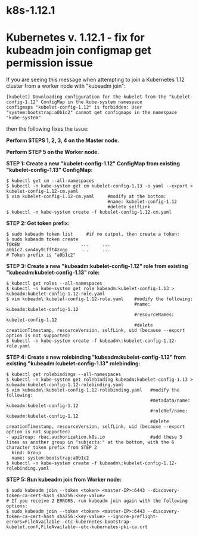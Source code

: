 # k8s-1.12.1

# Kubernetes v. 1.12.1 - fix for kubeadm join configmap get permission issue

If you are seeing this message when attempting to join a Kubernetes 1.12 cluster from a worker node with "kubeadm join":

    [kubelet] Downloading configuration for the kubelet from the "kubelet-config-1.12" ConfigMap in the kube-system namespace
    configmaps "kubelet-config-1.12" is forbidden: User "system:bootstrap:a0b1c2" cannot get configmaps in the namespace "kube-system"

then the following fixes the issue:



<b> Perform STEPS 1, 2, 3, 4 on the Master node. </b>

<b> Perform STEP 5 on the Worker node. </b>

<b> STEP 1: Create a new "kubelet-config-1.12" ConfigMap from existing "kubelet-config-1.13" ConfigMap: </b>

    $ kubectl get cm --all-namespaces
    $ kubectl -n kube-system get cm kubelet-config-1.13 -o yaml --export > kubelet-config-1.12-cm.yaml
    $ vim kubelet-config-1.12-cm.yaml     #modify at the bottom:
                                          #name: kubelet-config-1.12
                                          #delete selfLink
    $ kubectl -n kube-system create -f kubelet-config-1.12-cm.yaml

<b> STEP 2: Get token prefix: </b>

    $ sudo kubeadm token list     #if no output, then create a token:
    $ sudo kubeadm token create
    TOKEN                       ...		...
    a0b1c2.svn4my9ifft4zxgg     ...		...
    # Token prefix is "a0b1c2"
    
<b> STEP 3: Create a new "kubeadm:kubelet-config-1.12" role from existing "kubeadm:kubelet-config-1.13" role: </b>

    $ kubectl get roles --all-namespaces
    $ kubectl -n kube-system get role kubeadm:kubelet-config-1.13 > kubeadm:kubelet-config-1.12-role.yaml
    $ vim kubeadm\:kubelet-config-1.12-role.yaml    #modify the following:
                                                    #name: kubeadm:kubelet-config-1.12
                                                    #resourceNames: kubelet-config-1.12
                                                    #delete creationTimestamp, resourceVersion, selfLink, uid (because --export option is not supported)	
    $ kubectl -n kube-system create -f kubeadm\:kubelet-config-1.12-role.yaml

<b> STEP 4: Create a new rolebinding "kubeadm:kubelet-config-1.12" from existing "kubeadm:kubelet-config-1.13" rolebinding: </b>

    $ kubectl get rolebindings --all-namespaces
    $ kubectl -n kube-system get rolebinding kubeadm:kubelet-config-1.13 > kubeadm:kubelet-config-1.12-rolebinding.yaml
    $ vim kubeadm\:kubelet-config-1.12-rolebinding.yaml   #modify the following:
                                                          #metadata/name: kubeadm:kubelet-config-1.12
                                                          #roleRef/name: kubeadm:kubelet-config-1.12
                                                          #delete creationTimestamp, resourceVersion, selfLink, uid (because --export option is not supported)
    - apiGroup: rbac.authorization.k8s.io                 #add these 3 lines as another group in "subjects:" at the bottom, with the 6 character token prefix from STEP 2
      kind: Group
      name: system:bootstrap:a0b1c2	
    $ kubectl -n kube-system create -f kubeadm\:kubelet-config-1.12-rolebinding.yaml

<b> STEP 5: Run kubeadm join from Worker node: </b>

    $ sudo kubeadm join --token <token> <master-IP>:6443 --discovery-token-ca-cert-hash sha256:<key-value> 
    # If you receive 2 ERRORS, run kubeadm join again with the following options:
    $ sudo kubeadm join --token <token> <master-IP>:6443 --discovery-token-ca-cert-hash sha256:<key-value> --ignore-preflight-errors=FileAvailable--etc-kubernetes-bootstrap-kubelet.conf,FileAvailable--etc-kubernetes-pki-ca.crt
